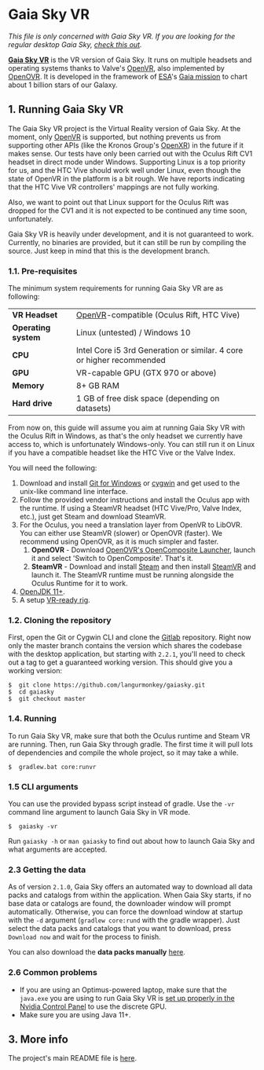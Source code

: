 # Gaia Sky VR

*This file is only concerned with Gaia Sky VR. If you are looking for the regular desktop Gaia Sky, [check this out](README.md).*

[**Gaia Sky VR**](https://zah.uni-heidelberg.de/gaia/outreach/gaiasky) is the VR version of Gaia Sky. It runs on multiple headsets and operating systems thanks to Valve's [OpenVR](https://github.com/ValveSoftware/openvr), also implemented by [OpenOVR](https://gitlab.com/znixian/OpenOVR). It is developed in the framework of [ESA](http://www.esa.int/ESA)'s [Gaia mission](http://sci.esa.int/gaia) to chart about 1 billion stars of our Galaxy.

## 1. Running Gaia Sky VR

The Gaia Sky VR project is the Virtual Reality version of Gaia Sky. At the moment, only [OpenVR](https://github.com/ValveSoftware/openvr) is supported, but nothing prevents us from supporting other APIs (like the Kronos Group's [OpenXR](https://www.khronos.org/openxr)) in the future if it makes sense. Our tests have only been carried out with the Oculus Rift CV1 headset in direct mode under Windows. Supporting Linux is a top priority for us, and the HTC Vive should work well under Linux, even though the state of OpenVR in the platform is a bit rough. We have reports indicating that the HTC Vive VR controllers' mappings are not fully working.

Also, we want to point out that Linux support for the Oculus Rift was dropped for the CV1 and it is not expected to be continued any time soon, unfortunately.

Gaia Sky VR is heavily under development, and it is not guaranteed to work. Currently, no binaries are provided, but it can still be run by compiling the source. Just keep in mind that this is the development branch.

### 1.1. Pre-requisites

The minimum system requirements for running Gaia Sky VR are as following:

| | |
|-|-|
| **VR Headset**        | [OpenVR](https://en.wikipedia.org/wiki/OpenVR)-compatible (Oculus Rift, HTC Vive)     |
| **Operating system**  | Linux (untested) / Windows 10                                                         |
| **CPU**               | Intel Core i5 3rd Generation or similar. 4 core or higher recommended                 |
| **GPU**               | VR-capable GPU (GTX 970 or above)                                                     |
| **Memory**            | 8+ GB RAM                                                                             |
| **Hard drive**        | 1 GB of free disk space (depending on datasets)                                       |

From now on, this guide will assume you aim at running Gaia Sky VR with the Oculus Rift in Windows, as that's the only headset we currently have access to, which is unfortunately Windows-only. You can still run it on Linux if you have a compatible headset like the HTC Vive or the Valve Index.

You will need the following:

1. Download and install [Git for Windows](http://gitforwindows.org/) or [cygwin](https://www.cygwin.com/) and get used to the unix-like command line interface.
2. Follow the provided vendor instructions and install the Oculus app with the runtime. If using a SteamVR headset (HTC Vive/Pro, Valve Index, etc.), just get Steam and download SteamVR.
3. For the Oculus, you need a translation layer from OpenVR to LibOVR. You can either use SteamVR (slower) or OpenOVR (faster). We recommend using OpenOVR, as it is much simpler and faster.
    1. **OpenOVR** - Download [OpenOVR's OpenComposite Launcher](https://gitlab.com/znixian/OpenOVR), launch it and select 'Switch to OpenComposite'. That's it.
    2. **SteamVR** - Download and install [Steam](http://store.steampowered.com/) and then install [SteamVR](http://store.steampowered.com/steamvr) and launch it. The SteamVR runtime must be running alongside the Oculus Runtime for it to work.
4. [OpenJDK 11+](https://jdk.java.net/java-se-ri/11).
5. A setup [VR-ready rig](https://www.digitaltrends.com/virtual-reality/how-to-build-a-cheap-vr-ready-pc/).

### 1.2. Cloning the repository

First, open the Git or Cygwin CLI and clone the [Gitlab](https://gitlab.com/langurmonkey/gaiasky) repository. Right now only the master branch contains the version which shares the codebase with the desktop application, but starting with `2.2.1`, you'll need to check out a tag to get a guaranteed working version. This should give you a working version:

```
$  git clone https://github.com/langurmonkey/gaiasky.git
$  cd gaiasky
$  git checkout master
```

### 1.4. Running

To run Gaia Sky VR, make sure that both the Oculus runtime and Steam VR are running. Then, run Gaia Sky through gradle. The first time it will pull lots of dependencies and compile the whole project, so it may take a while.

```
$  gradlew.bat core:runvr
```


### 1.5 CLI arguments

You can use the provided bypass script instead of gradle. Use the `-vr` command line argument to launch Gaia Sky in VR mode.

```
$  gaiasky -vr
```

Run `gaiasky -h` or `man gaiasky` to find out about how to launch Gaia Sky and what arguments are accepted.

### 2.3 Getting the data

As of version `2.1.0`, Gaia Sky offers an automated way to download all data packs and catalogs from within the application. When Gaia Sky starts, if no base data or catalogs are found, the downloader window will prompt automatically. Otherwise, you can force the download window at startup with the `-d` argument (`gradlew core:rund` with the gradle wrapper). Just select the data packs and catalogs that you want to download, press `Download now` and wait for the process to finish.

You can also download the **data packs manually** [here](http://gaia.ari.uni-heidelberg.de/gaiasky/files/autodownload/).


### 2.6 Common problems

- If you are using an Optimus-powered laptop, make sure that the `java.exe` you are using to run Gaia Sky VR is [set up properly in the Nvidia Control Panel](https://www.pcgamer.com/nvidia-control-panel-a-beginners-guide/) to use the discrete GPU.
- Make sure you are using Java 11+.

##  3. More info

The project's main README file is [here](README.md).
